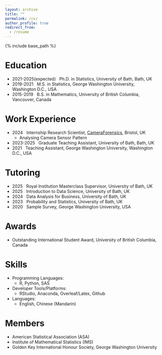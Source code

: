 ```yaml
---
layout: archive
title: ""
permalink: /cv/
author_profile: true
redirect_from:
  - /resume
---
```


{% include base_path %}

Education
======
* 2021-2025(expected) &nbsp; Ph.D. in Statistics, University of Bath, Bath, UK
* 2019-2021 &nbsp; M.S. in Statistics, George Washington University, Washington D.C., USA
* 2015-2019 &nbsp; B.S. in Mathematics, University of British Columbia, Vancouver, Canada



Work Experience
======
* 2024 &nbsp; Internship Research Scientist, [CameraForensics](https://www.cameraforensics.com/), Bristol, UK
  * Analysing Camera Sensor Pattern
* 2023-2025 &nbsp; Graduate Teaching Assistant, University of Bath, Bath, UK
* 2021 &nbsp; Teaching Assistant, George Washington University, Washington D.C., USA

Tutoring
======
* 2025 &nbsp; Royal Institution Masterclass Supervisor, University of Bath, UK
* 2025 &nbsp; Introduction to Data Science, University of Bath, UK
* 2024 &nbsp; Data Analysis for Business, University of Bath, UK
* 2023 &nbsp; Probability and Statistics, University of Bath, UK
* 2020 &nbsp; Sample Survey, George Washington University, USA

Awards
======
* Outstanding International Student Award, University of British Columbia, Canada

Skills
======
* Programming Languages:
  * R, Python, SAS
* Developer Tools/Platforms:
  * RStudio, Anaconda, Overleaf/Latex, Github
* Languages:
  * English, Chinese (Mandarin)
  
Members
======
* American Statistical Association (ASA)
* Institute of Mathematical Statistics (IMS)
* Golden Key International Honour Society, George Washington University
  
